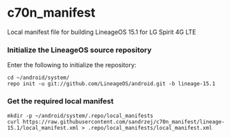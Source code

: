 # c70n_manifest
Local manifest file for building LineageOS 15.1 for LG Spirit 4G LTE


### Initialize the LineageOS source repository

Enter the following to initialize the repository:
```
cd ~/android/system/
repo init -u git://github.com/LineageOS/android.git -b lineage-15.1
```
### Get the required local manifest

```
mkdir -p ~/android/system/.repo/local_manifests
curl https://raw.githubusercontent.com/sandrzej/c70n_manifest/lineage-15.1/local_manifest.xml > .repo/local_manifests/local_manifest.xml
